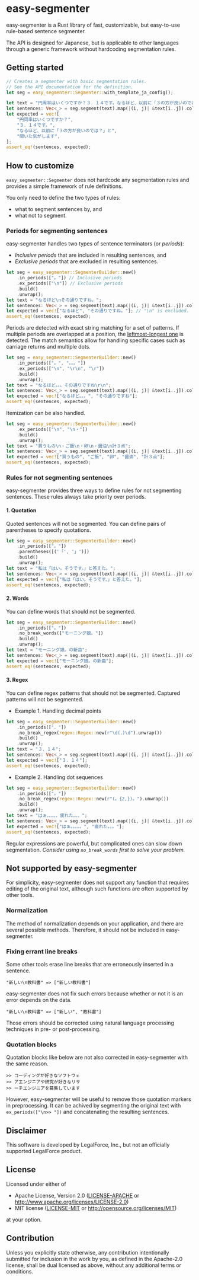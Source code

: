 # easy-segmenter

easy-segmenter is a Rust library of fast, customizable, but easy-to-use rule-based sentence segmenter.

The API is designed for Japanese, but is applicable to other languages
through a generic framework without hardcoding segmentation rules.

## Getting started

```rust
// Creates a segmenter with basic segmentation rules.
// See the API documentation for the definition.
let seg = easy_segmenter::Segmenter::with_template_ja_config();

let text = "円周率はいくつですか？３．１４です。なるほど、以前に「３の方が良いのでは？」と\n聞いた気がします";
let sentences: Vec<_> = seg.segment(text).map(|(i, j)| &text[i..j]).collect();
let expected = vec![
    "円周率はいくつですか？",
    "３．１４です。",
    "なるほど、以前に「３の方が良いのでは？」と",
    "聞いた気がします",
];
assert_eq!(sentences, expected);
```

## How to customize

`easy_segmenter::Segmenter` does not hardcode any segmentation rules and
provides a simple framework of rule definitions.

You only need to define the two types of rules:
- what to segment sentences by, and
- what not to segment.

### Periods for segmenting sentences

easy-segmenter handles two types of sentence terminators (or *periods*):

- *Inclusive periods* that are included in resulting sentences, and
- *Exclusive periods* that are excluded in resulting sentences.

```rust
let seg = easy_segmenter::SegmenterBuilder::new()
    .in_periods(["。"]) // Inclusive periods
    .ex_periods(["\n"]) // Exclusive periods
    .build()
    .unwrap();
let text = "なるほど\nその通りですね。";
let sentences: Vec<_> = seg.segment(text).map(|(i, j)| &text[i..j]).collect();
let expected = vec!["なるほど", "その通りですね。"]; // "\n" is excluded.
assert_eq!(sentences, expected);
```

Periods are detected with exact string matching for a set of patterns.
If multiple periods are overlapped at a position,
the [leftmost-longest one](https://docs.rs/aho-corasick/latest/aho_corasick/enum.MatchKind.html#variant.LeftmostLongest) is detected.
The match semantics allow for handling specific cases such as carriage returns and multiple dots.

```rust
let seg = easy_segmenter::SegmenterBuilder::new()
    .in_periods(["。", "。。。"])
    .ex_periods(["\n", "\r\n", "\r"])
    .build()
    .unwrap();
let text = "なるほど。。。その通りですね\r\n";
let sentences: Vec<_> = seg.segment(text).map(|(i, j)| &text[i..j]).collect();
let expected = vec!["なるほど。。。", "その通りですね"];
assert_eq!(sentences, expected);
```

Itemization can be also handled.

```rust
let seg = easy_segmenter::SegmenterBuilder::new()
    .ex_periods(["\n", "\n・"])
    .build()
    .unwrap();
let text = "買うもの\n・ご飯\n・卵\n・醤油\n計３点";
let sentences: Vec<_> = seg.segment(text).map(|(i, j)| &text[i..j]).collect();
let expected = vec!["買うもの", "ご飯", "卵", "醤油", "計３点"];
assert_eq!(sentences, expected);
```

### Rules for not segmenting sentences

easy-segmenter provides three ways to define rules for not segmenting sentences.
These rules always take priority over periods.

#### 1. Quotation

Quoted sentences will not be segmented.
You can define pairs of parentheses to specify quotations.

```rust
let seg = easy_segmenter::SegmenterBuilder::new()
    .in_periods(["。"])
    .parentheses([('「', '」')])
    .build()
    .unwrap();
let text = "私は「はい。そうです。」と答えた。";
let sentences: Vec<_> = seg.segment(text).map(|(i, j)| &text[i..j]).collect();
let expected = vec!["私は「はい。そうです。」と答えた。"];
assert_eq!(sentences, expected);
```

#### 2. Words

You can define words that should not be segmented.

```rust
let seg = easy_segmenter::SegmenterBuilder::new()
    .in_periods(["。"])
    .no_break_words(["モーニング娘。"])
    .build()
    .unwrap();
let text = "モーニング娘。の新曲";
let sentences: Vec<_> = seg.segment(text).map(|(i, j)| &text[i..j]).collect();
let expected = vec!["モーニング娘。の新曲"];
assert_eq!(sentences, expected);
```

#### 3. Regex

You can define regex patterns that should not be segmented.
Captured patterns will not be segmented.

- Example 1. Handling decimal points

```rust
let seg = easy_segmenter::SegmenterBuilder::new()
    .in_periods(["．"])
    .no_break_regex(regex::Regex::new(r"\d(．)\d").unwrap())
    .build()
    .unwrap();
let text = "３．１４";
let sentences: Vec<_> = seg.segment(text).map(|(i, j)| &text[i..j]).collect();
let expected = vec!["３．１４"];
assert_eq!(sentences, expected);
```

- Example 2. Handling dot sequences

```rust
let seg = easy_segmenter::SegmenterBuilder::new()
    .in_periods(["。"])
    .no_break_regex(regex::Regex::new(r"(。{2,})。").unwrap())
    .build()
    .unwrap();
let text = "はぁ。。。。。疲れた。。。";
let sentences: Vec<_> = seg.segment(text).map(|(i, j)| &text[i..j]).collect();
let expected = vec!["はぁ。。。。。", "疲れた。。。"];
assert_eq!(sentences, expected);
```

Regular expressions are powerful, but complicated ones can slow down segmentation.
*Consider using `no_break_words` first to solve your problem.*

## Not supported by easy-segmenter

For simplicity, easy-segmenter does not support any function that requires editing of the original text,
although such functions are often supported by other tools.

### Normalization

The method of normalization depends on your application, and there are several possible methods.
Therefore, it should not be included in easy-segmenter.

### Fixing errant line breaks

Some other tools erase line breaks that are erroneously inserted in a sentence.

```text
"新しい\n教科書" => ["新しい教科書"]
```

easy-segmenter does not fix such errors because whether or not it is an error depends on the data.

```text
"新しい\n教科書" => ["新しい", "教科書"]
```

Those errors should be corrected using natural language processing techniques in pre- or post-processing.

### Quotation blocks

Quotation blocks like below are not also corrected in easy-segmenter with the same reason.

```text
>> コーディングが好きなソフトウェ
>> アエンジニアや研究が好きなリサ
>> ーチエンジニアを募集しています
```

However, easy-segmenter will be useful to remove those quotation markers in preprocessing.
It can be achived by segmenting the original text with `ex_periods(["\n>> "])` and concatenating the resulting sentences.

## Disclaimer

This software is developed by LegalForce, Inc.,
but not an officially supported LegalForce product.

## License

Licensed under either of

 * Apache License, Version 2.0
   ([LICENSE-APACHE](LICENSE-APACHE) or http://www.apache.org/licenses/LICENSE-2.0)
 * MIT license
   ([LICENSE-MIT](LICENSE-MIT) or http://opensource.org/licenses/MIT)

at your option.

## Contribution

Unless you explicitly state otherwise, any contribution intentionally submitted
for inclusion in the work by you, as defined in the Apache-2.0 license, shall be
dual licensed as above, without any additional terms or conditions.
